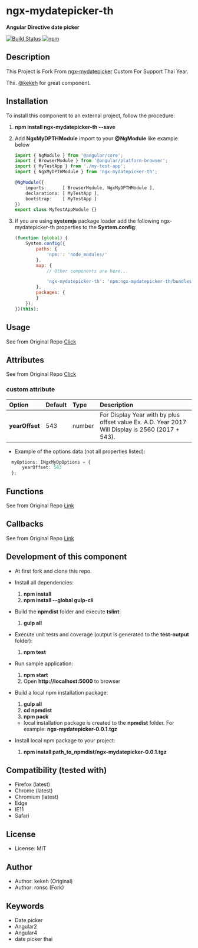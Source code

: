 # ngx-mydatepicker-th

**Angular Directive date picker**

[![Build Status](https://travis-ci.org/ronsc/ngx-mydatepicker-th.svg?branch=master)](https://travis-ci.org/ronsc/ngx-mydatepicker-th)
[![npm](https://img.shields.io/npm/v/ngx-mydatepicker.svg?maxAge=2592000?style=flat-square)](https://www.npmjs.com/package/ngx-mydatepicker-th)

## Description

This Project is Fork From [ngx-mydatepicker](https://github.com/kekeh/ngx-mydatepicker) 
Custom For Support Thai Year.

Thx. [@kekeh](https://github.com/kekeh) for great component.

## Installation

To install this component to an external project, follow the procedure:

1. __npm install ngx-mydatepicker-th --save__

2. Add __NgxMyDPTHModule__ import to your __@NgModule__ like example below
    ```ts
    import { NgModule } from '@angular/core';
    import { BrowserModule } from '@angular/platform-browser';
    import { MyTestApp } from './my-test-app';
    import { NgxMyDPTHModule } from 'ngx-mydatepicker-th';

    @NgModule({
        imports:      [ BrowserModule, NgxMyDPTHModule ],
        declarations: [ MyTestApp ],
        bootstrap:    [ MyTestApp ]
    })
    export class MyTestAppModule {}
    ```

3. If you are using __systemjs__ package loader add the following ngx-mydatepicker-th properties to the __System.config__:
    ```js
    (function (global) {
        System.config({
            paths: {
                'npm:': 'node_modules/'
            },
            map: {
                // Other components are here...

                'ngx-mydatepicker-th': 'npm:ngx-mydatepicker-th/bundles/ngx-mydatepicker-th.umd.min.js'
            },
            packages: {
            }
        });
    })(this);
    ```
    
## Usage

See from Original Repo [Click](https://github.com/kekeh/ngx-mydatepicker#usage)

## Attributes

See from Original Repo [Click](https://github.com/kekeh/ngx-mydatepicker#attributes)

### custom attribute

| Option         | Default        | Type | Description |
| :------------- | :------------- | :----| :---------- |
| __yearOffset__     | 543 | number | For Display Year with by plus offset value Ex. A.D. Year 2017 Will Display is 2560 (2017 + 543). |

* Example of the options data (not all properties listed):
```ts
  myOptions: INgxMyDpOptions = {
      yearOffset: 543
  };
```

## Functions

See from Original Repo [Link](https://github.com/kekeh/ngx-mydatepicker#functions)

## Callbacks

See from Original Repo [Link](https://github.com/kekeh/ngx-mydatepicker#callbacks)

## Development of this component

* At first fork and clone this repo.

* Install all dependencies:
  1. __npm install__
  2. __npm install --global gulp-cli__

* Build the __npmdist__ folder and execute __tslint__:
  1. __gulp all__

* Execute unit tests and coverage (output is generated to the __test-output__ folder):
  1. __npm test__

* Run sample application:
  1. __npm start__
  2. Open __http://localhost:5000__ to browser

* Build a local npm installation package:
  1. __gulp all__
  2. __cd npmdist__
  3. __npm pack__
    * local installation package is created to the __npmdist__ folder. For example: __ngx-mydatepicker-0.0.1.tgz__

* Install local npm package to your project:
  1. __npm install path_to_npmdist/ngx-mydatepicker-0.0.1.tgz__

## Compatibility (tested with)
* Firefox (latest)
* Chrome (latest)
* Chromium (latest)
* Edge
* IE11
* Safari

## License
* License: MIT

## Author
* Author: kekeh (Original)
* Author: ronsc (Fork)

## Keywords
* Date picker
* Angular2
* Angular4
* date picker thai
